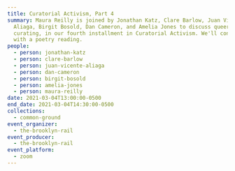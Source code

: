 ```yaml
---
title: Curatorial Activism, Part 4
summary: Maura Reilly is joined by Jonathan Katz, Clare Barlow, Juan Vicente
  Aliaga, Birgit Bosold, Dan Cameron, and Amelia Jones to discuss queer
  curating, in our fourth installment in Curatorial Activism. We'll conclude
  with a poetry reading.
people:
  - person: jonathan-katz
  - person: clare-barlow
  - person: juan-vicente-aliaga
  - person: dan-cameron
  - person: birgit-bosold
  - person: amelia-jones
  - person: maura-reilly
date: 2021-03-04T13:00:00-0500
end_date: 2021-03-04T14:30:00-0500
collections:
  - common-ground
event_organizer:
  - the-brooklyn-rail
event_producer:
  - the-brooklyn-rail
event_platform:
  - zoom
---
```

